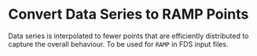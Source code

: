 # Convert Data Series to RAMP Points

Data series is interpolated to fewer points that are efficiently distributed to capture the overall behaviour. To be used for `RAMP` in FDS input files.
